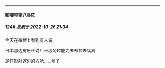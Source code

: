 

*****

####  唧唧歪歪八卦阵  
##### 124#       发表于 2022-10-26 21:34

今天在微博上看到有人说

日本那边有粉丝说后半段的超能力者都拉去隔离

是在影射这边的方舱……喷了

